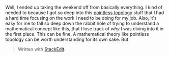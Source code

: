 Well, I ended up taking the weekend off from basically everything. I kind of needed to because I got so deep into this [pointless topology](https://en.wikipedia.org/wiki/Pointless_topology) stuff that I had a hard time focusing on the work I need to be doing for my job. Also, it's easy for me to fall so deep down the rabbit hole of trying to understand a mathematical concept like this, that I lose track of *why* I was diving into it in the first place. This can be fine. A mathematical theory like pointless topology can be worth understanding for its own sake. But 


> Written with [StackEdit](https://stackedit.io/).
<!--stackedit_data:
eyJoaXN0b3J5IjpbMTg5NDQ3MzYwOSw4NDQ5OTIwMDgsLTEwOD
cyNTEzMTMsLTEwNTA0MjQ4NTQsNzMwOTk4MTE2XX0=
-->